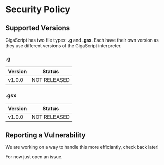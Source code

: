 # Security Policy

## Supported Versions

GigaScript has two file types: **.g** and **.gsx**. Each have their own version as they use different versions of the GigaScript interpreter.

### .g
| Version | Status             |
| ------- | ------------------ |
| v1.0.0   | NOT RELEASED      |

### .gsx
| Version | Status             |
| ------- | ------------------ |
| v1.0.0   | NOT RELEASED      |

## Reporting a Vulnerability

We are working on a way to handle this more efficiantly, check back later!

For now just open an issue.
